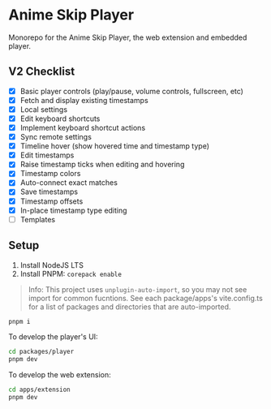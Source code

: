 # Anime Skip Player

Monorepo for the Anime Skip Player, the web extension and embedded player.

## V2 Checklist

- [x] Basic player controls (play/pause, volume controls, fullscreen, etc)
- [x] Fetch and display existing timestamps
- [x] Local settings
- [x] Edit keyboard shortcuts
- [x] Implement keyboard shortcut actions
- [x] Sync remote settings
- [x] Timeline hover (show hovered time and timestamp type)
- [x] Edit timestamps
- [x] Raise timestamp ticks when editing and hovering
- [x] Timestamp colors
- [x] Auto-connect exact matches
- [x] Save timestamps
- [x] Timestamp offsets
- [x] In-place timestamp type editing
- [ ] Templates

## Setup

1. Install NodeJS LTS
2. Install PNPM: `corepack enable`

> Info: This project uses `unplugin-auto-import`, so you may not see import for common fucntions. See each package/apps's vite.config.ts for a list of packages and directories that are auto-imported.

```sh
pnpm i
```

To develop the player's UI:

```sh
cd packages/player
pnpm dev
```

To develop the web extension:

```sh
cd apps/extension
pnpm dev
```

